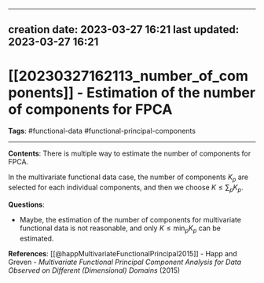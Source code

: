 
---
creation date: 2023-03-27 16:21
last updated: 2023-03-27 16:21
---
# [[20230327162113_number_of_components]] - Estimation of the number of components for FPCA
__Tags__: #functional-data #functional-principal-components  

---
__Contents__: There is multiple way to estimate the number of components for FPCA.

In the multivariate functional data case, the number of components $K_p$ are selected for each individual components, and then we choose $K \leq \sum_p K_p$.

__Questions__: 
* Maybe, the estimation of the number of components for multivariate functional data is not reasonable, and only $K \leq \min_p K_p$ can be estimated.

__References__:
[[@happMultivariateFunctionalPrincipal2015]] - Happ and Greven - _Multivariate Functional Principal Component Analysis for Data Observed on Different (Dimensional) Domains_ (2015)
